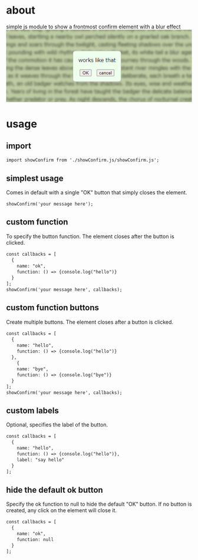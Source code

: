 # about
simple js module to show a frontmost confirm element with a blur effect
![](./images/screenshot.png)


# usage
## import
```
import showConfirm from './showConfirm.js/showConfirm.js';
```

## simplest usage
Comes in default with a single "OK" button that simply closes the element.
```
showConfirm('your message here');
```

## custom function
To specify the button function.
The element closes after the button is clicked.
```
const callbacks = [
  {
    name: "ok",
    function: () => {console.log("hello")}
  }
];
showConfirm('your message here', callbacks);
```

## custom function buttons
Create multiple buttons.
The element closes after a button is clicked.
```
const callbacks = [
  {
    name: "hello",
    function: () => {console.log("hello")}
  },
    {
    name: "bye",
    function: () => {console.log("bye")}
  }
];
showConfirm('your message here', callbacks);
```

## custom labels
Optional, specifies the label of the button.
```
const callbacks = [
  {
    name: "hello",
    function: () => {console.log("hello")},
    label: "say hello"
  }
];
```

## hide the default ok button
Specify the ok function to null to hide the default "OK" button.
If no button is created, any click on the element will close it.
```
const callbacks = [
  {
    name: "ok",
    function: null
  }
];
```